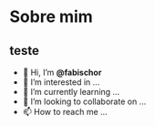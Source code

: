 # Sobre mim

## teste 
- 👋 Hi, I’m **@fabischor**
- 👀 I’m interested in ...
- 🌱 I’m currently learning ...
- 💞️ I’m looking to collaborate on ...
- 📫 How to reach me ...

<!---
fabischor/fabischor is a ✨ special ✨ repository because its `README.md` (this file) appears on your GitHub profile.
You can click the Preview link to take a look at your changes.
--->
